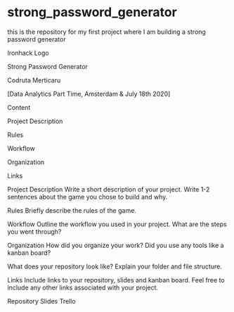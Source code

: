 # strong_password_generator
this is the repository for my first project where I am building a strong password generator

Ironhack Logo

Strong Password Generator

Codruta Merticaru

[Data Analytics Part Time, Amsterdam & July 18th 2020]

Content

Project Description

Rules

Workflow

Organization

Links

Project Description
Write a short description of your project. Write 1-2 sentences about the game you chose to build and why.

Rules
Briefly describe the rules of the game.

Workflow
Outline the workflow you used in your project. What are the steps you went through?

Organization
How did you organize your work? Did you use any tools like a kanban board?

What does your repository look like? Explain your folder and file structure.

Links
Include links to your repository, slides and kanban board. Feel free to include any other links associated with your project.

Repository
Slides
Trello
